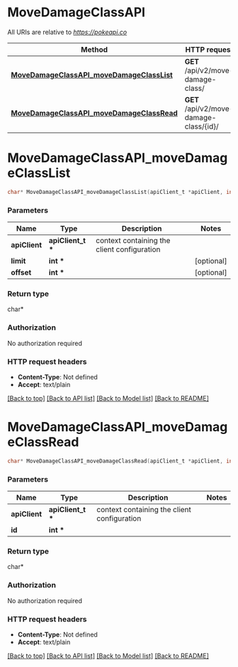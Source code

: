 # MoveDamageClassAPI

All URIs are relative to *https://pokeapi.co*

Method | HTTP request | Description
------------- | ------------- | -------------
[**MoveDamageClassAPI_moveDamageClassList**](MoveDamageClassAPI.md#MoveDamageClassAPI_moveDamageClassList) | **GET** /api/v2/move-damage-class/ | 
[**MoveDamageClassAPI_moveDamageClassRead**](MoveDamageClassAPI.md#MoveDamageClassAPI_moveDamageClassRead) | **GET** /api/v2/move-damage-class/{id}/ | 


# **MoveDamageClassAPI_moveDamageClassList**
```c
char* MoveDamageClassAPI_moveDamageClassList(apiClient_t *apiClient, int limit, int offset);
```

### Parameters
Name | Type | Description  | Notes
------------- | ------------- | ------------- | -------------
**apiClient** | **apiClient_t \*** | context containing the client configuration |
**limit** | **int \*** |  | [optional] 
**offset** | **int \*** |  | [optional] 

### Return type

char*



### Authorization

No authorization required

### HTTP request headers

 - **Content-Type**: Not defined
 - **Accept**: text/plain

[[Back to top]](#) [[Back to API list]](../README.md#documentation-for-api-endpoints) [[Back to Model list]](../README.md#documentation-for-models) [[Back to README]](../README.md)

# **MoveDamageClassAPI_moveDamageClassRead**
```c
char* MoveDamageClassAPI_moveDamageClassRead(apiClient_t *apiClient, int id);
```

### Parameters
Name | Type | Description  | Notes
------------- | ------------- | ------------- | -------------
**apiClient** | **apiClient_t \*** | context containing the client configuration |
**id** | **int \*** |  | 

### Return type

char*



### Authorization

No authorization required

### HTTP request headers

 - **Content-Type**: Not defined
 - **Accept**: text/plain

[[Back to top]](#) [[Back to API list]](../README.md#documentation-for-api-endpoints) [[Back to Model list]](../README.md#documentation-for-models) [[Back to README]](../README.md)

